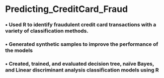 # Predicting_CreditCard_Fraud
  ### • Used R to identify fraudulent credit card transactions with a variety of classification methods. 
  ### • Generated synthetic samples to improve the performance of the models
  ### • Created, trained, and evaluated decision tree, naïve Bayes, and Linear discriminant analysis classification models using R
